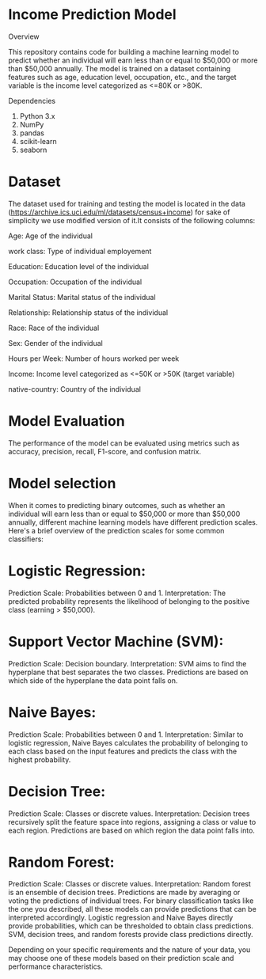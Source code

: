 # Income Prediction Model 

Overview

This repository contains code for building a machine learning model to predict whether an individual will earn less than or equal to $50,000 or more than $50,000 annually. The model is trained on a dataset containing features such as age, education level, occupation, etc., and the target variable is the income level categorized as <=80K or >80K.

Dependencies

1. Python 3.x
2. NumPy
3. pandas
4. scikit-learn
5. seaborn

# Dataset

The dataset used for training and testing the model is located in the data 
(https://archive.ics.uci.edu/ml/datasets/census+income) for sake of simplicity we use modified version of it.It consists of the following columns:

Age: Age of the individual

work class: Type of individual employement

Education: Education level of the individual

Occupation: Occupation of the individual

Marital Status: Marital status of the individual

Relationship: Relationship status of the individual

Race: Race of the individual

Sex: Gender of the individual

Hours per Week: Number of hours worked per week

Income: Income level categorized as <=50K or >50K (target variable)

native-country: Country of the individual


 # Model Evaluation

The performance of the model can be evaluated using metrics such as accuracy, precision, recall, F1-score, and confusion matrix. 
# Model selection
When it comes to predicting binary outcomes, such as whether an individual will earn less than or equal to $50,000 or more than $50,000 annually, different machine learning models have different prediction scales. Here's a brief overview of the prediction scales for some common classifiers:

# Logistic Regression:
Prediction Scale: Probabilities between 0 and 1.
Interpretation: The predicted probability represents the likelihood of belonging to the positive class (earning > $50,000).

# Support Vector Machine (SVM):
Prediction Scale: Decision boundary.
Interpretation: SVM aims to find the hyperplane that best separates the two classes. Predictions are based on which side of the hyperplane the data point falls on.

# Naive Bayes:
Prediction Scale: Probabilities between 0 and 1.
Interpretation: Similar to logistic regression, Naive Bayes calculates the probability of belonging to each class based on the input features and predicts the class with the highest probability.

# Decision Tree:
Prediction Scale: Classes or discrete values.
Interpretation: Decision trees recursively split the feature space into regions, assigning a class or value to each region. Predictions are based on which region the data point falls into.
# Random Forest:
Prediction Scale: Classes or discrete values.
Interpretation: Random forest is an ensemble of decision trees. Predictions are made by averaging or voting the predictions of individual trees.
For binary classification tasks like the one you described, all these models can provide predictions that can be interpreted accordingly. Logistic regression and Naive Bayes directly provide probabilities, which can be thresholded to obtain class predictions. SVM, decision trees, and random forests provide class predictions directly.

Depending on your specific requirements and the nature of your data, you may choose one of these models based on their prediction scale and performance characteristics.

